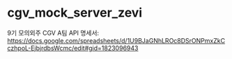 # cgv_mock_server_zevi
9기 모의외주 CGV A팀
API 명세서: https://docs.google.com/spreadsheets/d/1U9BJaGNhLROc8DSrONPmxZkCczhpoL-EjbjrdbsWcmc/edit#gid=1823096943
